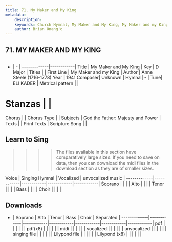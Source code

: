 ```yaml
---
title: 71. My Maker and My King
metadata:
    description: 
    keywords: Church Hymnal, My Maker and My King, My Maker and my King, 
    author: Brian Onang'o
---
```



## 71. MY MAKER AND MY KING

```txt

```

- |   -  |
-------------|------------|
Title | My Maker and My King |
Key | D Major |
Titles |  |
First Line | My Maker and my King |
Author | Anne Steele (1716-1778)
Year | 1941
Composer| Unknown |
Hymnal|  - |
Tune| ELI KADER |
Metrical pattern | |
# Stanzas |  |
Chorus |  |
Chorus Type |  |
Subjects | God the Father: Majesty and Power |
Texts |  |
Print Texts | 
Scripture Song |  |
  
## Learn to Sing

>>>> The files available in this section have comparatively large sizes. If you need to save on data, then you can download the midi files in the download section as they are of smaller sizes.

Voice |  Singing Hymnal | Vocalized | unvocalized music |
-------------|------------|------------|------------|------------|
Soprano | | | |
Alto | | | |
Tenor | | | |
Bass | | | |
Choir | | | |

## Downloads

- |  Soprano | Alto | Tenor | Bass | Choir | Separated |
-------------|------------|------------|------------|------------|------------|------------|
pdf | | | | | |
pdf(x8) | | | | | |
midi | | | | | |
vocalized | | | | | |
unvocalized | | | | | |
singing file | | | | | |
Lilypond file | | | | | |
Lilypond (x8) | | | | | |
  